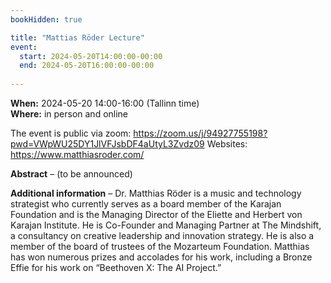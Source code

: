 ```yaml
---
bookHidden: true

title: "Mattias Röder Lecture"
event:
  start: 2024-05-20T14:00:00-00:00
  end: 2024-05-20T16:00:00-00:00
  
---
```


**When:** 2024-05-20 14:00-16:00 (Tallinn time)   
**Where:** in person and online

The event is public via zoom: https://zoom.us/j/94927755198?pwd=VWpWU25DY1JlVFJsbDF4aUtyL3Zvdz09
Websites: https://www.matthiasroder.com/

<!--more-->
**Abstract** – (to be announced)    
  
**Additional information** – Dr. Matthias Röder is a music and technology strategist who currently serves as a board member of the Karajan Foundation and is the Managing Director of the Eliette and Herbert von Karajan Institute. He is Co-Founder and Managing Partner at The Mindshift, a consultancy on creative leadership and innovation strategy. He is also a member of the board of trustees of the Mozarteum Foundation.  Matthias has won numerous prizes and accolades for his work, including a Bronze Effie for his work on “Beethoven X: The AI Project.”